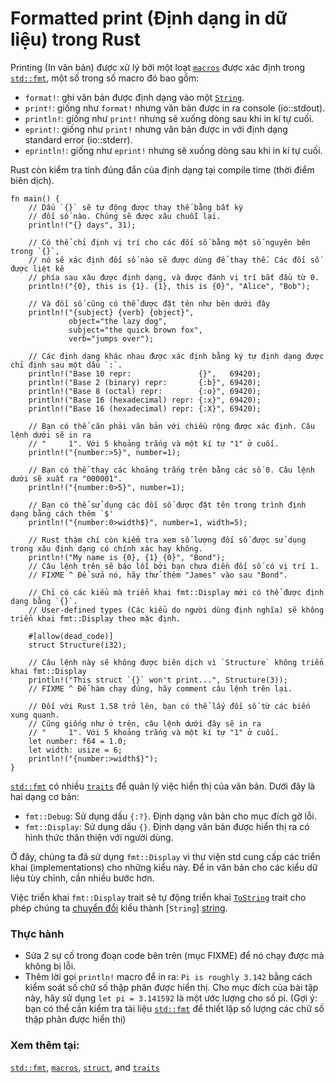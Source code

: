 # Formatted print (Định dạng in dữ lỉệu) trong Rust

Printing (In văn bản) được xử lý bởi một loạt [`macros`][macros] được xác định trong [`std::fmt`][fmt],
một số trong số macro đó bao gồm:

* `format!`: ghi văn bản được định dạng vào một [`String`][string].
* `print!`: giống như `format!` nhưng văn bản được in ra console (io::stdout).
* `println!`: giống như `print!` nhưng sẽ xuống dòng sau khi in kí tự cuối.
* `eprint!`: giống như `print!` nhưng văn bản được in với định dạng standard error (io::stderr).
* `eprintln!`: giống như `eprint!` nhưng sẽ xuống dòng sau khi in kí tự cuối.

Rust còn kiểm tra tính đúng đắn của định dạng tại compile time (thời điểm biên dịch).

```rust,editable,ignore,mdbook-runnable
fn main() {
    // Dấu `{}` sẽ tự động được thay thế bằng bất kỳ
    // đối số nào. Chúng sẽ được xâu chuỗi lại.
    println!("{} days", 31);

    // Có thể chỉ định vị trí cho các đối số bằng một số nguyên bên trong `{}`,
    // nó sẽ xác định đối số nào sẽ được dùng để thay thế. Các đối số được liệt kê
    // phía sau xâu được định dạng, và được đánh vị trí bắt đầu từ 0.
    println!("{0}, this is {1}. {1}, this is {0}", "Alice", "Bob");

    // Và đối số cũng có thể được đặt tên như bên dưới đây
    println!("{subject} {verb} {object}",
             object="the lazy dog",
             subject="the quick brown fox",
             verb="jumps over");

    // Các định dạng khác nhau được xác định bằng ký tự định dạng được chỉ định sau một dấu `:`.
    println!("Base 10 repr:               {}",   69420);
    println!("Base 2 (binary) repr:       {:b}", 69420);
    println!("Base 8 (octal) repr:        {:o}", 69420);
    println!("Base 16 (hexadecimal) repr: {:x}", 69420);
    println!("Base 16 (hexadecimal) repr: {:X}", 69420);

    // Bạn có thể căn phải văn bản với chiều rộng được xác định. Câu lệnh dưới sẽ in ra
    // "     1". Với 5 khoảng trắng và một kí tự "1" ở cuối.
    println!("{number:>5}", number=1);

    // Bạn có thể thay các khoảng trắng trên bằng các số 0. Câu lệnh dưới sẽ xuất ra "000001".
    println!("{number:0>5}", number=1);

    // Bạn có thể sử dụng các đối số được đặt tên trong trình định dạng bằng cách thêm `$'
    println!("{number:0>width$}", number=1, width=5);

    // Rust thậm chí còn kiểm tra xem số lượng đối số được sử dụng trong xâu định dạng có chính xác hay không.
    println!("My name is {0}, {1} {0}", "Bond");
    // Câu lệnh trên sẽ báo lỗi bởi bạn chưa điền đối số có vị trí 1.  
    // FIXME ^ Để sửa nó, hãy thử thêm "James" vào sau "Bond".

    // Chỉ có các kiểu mà triển khai fmt::Display mới có thể được định dạng bằng `{}`. 
    // User-defined types (Các kiểu do người dùng định nghĩa) sẽ không triển khai fmt::Display theo mặc định.

    #[allow(dead_code)]
    struct Structure(i32);

    // Câu lệnh này sẽ không được biên dịch vì `Structure` không triển khai fmt::Display
    println!("This struct `{}` won't print...", Structure(3));
    // FIXME ^ Để hàm chạy đúng, hãy comment câu lệnh trên lại.

    // Đối với Rust 1.58 trở lên, bạn có thể lấy đối số từ các biến xung quanh. 
    // Cũng giống như ở trên, câu lệnh dưới đây sẽ in ra 
    // "     1". Với 5 khoảng trắng và một kí tự "1" ở cuối.
    let number: f64 = 1.0;
    let width: usize = 6;
    println!("{number:>width$}");
}
```

[`std::fmt`][fmt] có nhiều [`traits`][traits] để quản lý việc hiển thị của văn bản.
Dưới đây là hai dạng cơ bản:

* `fmt::Debug`: Sử dụng dấu `{:?}`. Định dạng văn bản cho mục đích gỡ lỗi.
* `fmt::Display`: Sử dụng dấu `{}`. Định dạng văn bản được hiển thị ra có hình thức thân thiện với người dùng.

Ở đây, chúng ta đã sử dụng `fmt::Display` vì thư viện std cung cấp các triển khai (implementations)
cho những kiểu này. Để in văn bản cho các kiểu dữ liệu tùy chỉnh, cần nhiều bước hơn.

Việc triển khai `fmt::Display` trait sẽ tự động triển khai
[`ToString`] trait cho phép chúng ta [chuyển đổi] kiểu thành [`String`] [string].

### Thực hành

 * Sửa 2 sự cố trong đoạn code bên trên (mục FIXME) để nó chạy được mà không bị lỗi.
 * Thêm lời gọi `println!` macro để in ra: `Pi is roughly 3.142` bằng cách kiểm soát 
   số chữ số thập phân được hiển thị. Cho mục đích của bài tập này, hãy sử dụng 
   `let pi = 3.141592` là một ước lượng cho số pi. (Gợi ý: bạn có thể cần 
   kiểm tra tài liệu [`std::fmt`][fmt] để thiết lập số lượng các chữ số thập phân 
   được hiển thị)

### Xem thêm tại:

[`std::fmt`][fmt], [`macros`][macros], [`struct`][structs],
and [`traits`][traits]

[fmt]: https://doc.rust-lang.org/std/fmt/
[macros]: ../macros.md
[string]: ../std/str.md
[structs]: ../custom_types/structs.md
[traits]: https://doc.rust-lang.org/std/fmt/#formatting-traits
[`ToString`]: https://doc.rust-lang.org/std/string/trait.ToString.html
[chuyển đổi]: ../conversion/string.md
